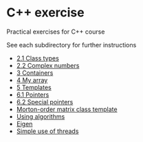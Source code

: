 # C++ exercise

Practical exercises for C++ course

See each subdirectory for further instructions

* [2.1 Class types](2.1-class-types/)
* [2.2 Complex numbers](2.2-complex/)
* [3 Containers](3-containers/)
* [4 My array](4-my_array)
* [5 Templates](5-templates)
* [6.1 Pointers](6.1-pointer)
* [6.2 Special pointers](6.2-special-pointers)
* [Morton-order matrix class template](morton-order/)
* [Using algorithms](algorithm/)
* [Eigen](eigen/)
* [Simple use of threads](threads/)
